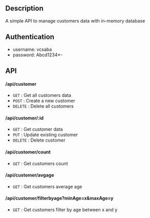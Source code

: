 ## Description
A simple API to manage customers data with in-memory database

## Authentication
* username: vcsaba
* password: Abcd1234*-

## API

#### /api/customer
* `GET` : Get all customers data
* `POST` : Create a new customer
* `DELETE` : Delete all customers

#### /api/customer/:id
* `GET` : Get customer data
* `PUT` : Update existing customer
* `DELETE` : Delete customer

#### /api/customer/count
* `GET` : Get customers count

#### /api/customer/avgage
* `GET` : Get customers average age

#### /api/customer/filterbyage?minAge=x&maxAge=y
* `GET` : Get customers filter by age between x and y
